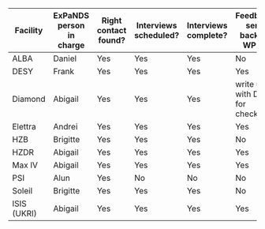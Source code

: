 Facility | ExPaNDS person in charge | Right contact found? | Interviews scheduled? | Interviews complete? | Feedback sent back to WP2?
---------|--------------------------|----------------------|-----------------------|----------------------|---------------------------
ALBA     | Daniel                   | Yes                  | Yes                   | Yes                  | No
DESY     | Frank                    | Yes                  | Yes                   | Yes                  | Yes
Diamond  | Abigail                  | Yes                  | Yes                   | Yes                  | write up with DLS for checking
Elettra  | Andrei                   | Yes                  | Yes                   | Yes                  | Yes 
HZB      | Brigitte                 | Yes                  | Yes                   | Yes                  | No 
HZDR     | Abigail                  | Yes                  | Yes                   | Yes                  | Yes
Max IV   | Abigail                  | Yes                  | Yes                   | Yes                  | Yes
PSI      | Alun                     | Yes                  | No                    | No                   | No
Soleil   | Brigitte                 | Yes                  | Yes                   | Yes                  | No
ISIS (UKRI) | Abigail               | Yes                  | Yes                   | Yes                  | Yes
